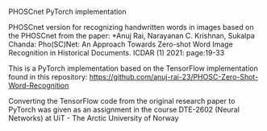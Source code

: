 PHOSCnet PyTorch implementation

PHOSCnet version for recognizing handwritten words in images based on the PHOSCnet from the paper: *Anuj Rai, Narayanan C. Krishnan, Sukalpa Chanda:
Pho(SC)Net: An Approach Towards Zero-shot Word Image Recognition in Historical Documents. ICDAR (1) 2021: page:19-33

This is a PyTorch implementation based on the TensorFlow implementation found in this repository:
https://github.com/anuj-rai-23/PHOSC-Zero-Shot-Word-Recognition 

Converting the TensorFlow code from the original research paper to PyTorch
was given as an assignment in the course DTE-2602 (Neural Networks) 
at UiT - The Arctic University of Norway




